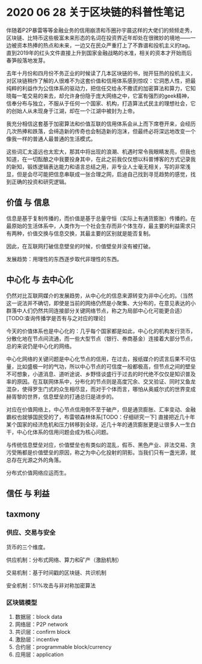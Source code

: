 # 2020 06 28 关于区块链的科普性笔记

伴随着P2P暴雷等等金融业务的信用崩溃和币圈孙宇晨这样的大佬们的频频走秀，区块链、比特币这些极富未来形态的名词在投资界近年却处在很微妙的境地——一边被资本热捧的热点和未来，一边又在民众严重打上了不靠谱和投机主义的tag。直到2019年的红头文件直接上升到国家金融战略的水准，相关的资本才开始雨后春笋般落地发芽。

去年十月份和四月份不务正业的时候读了几本区块链的书，抛开狂热的投机主义，对区块链稍作了解的人很难不为这套价值和信用体系感到惊叹：它洞悉人性，把最纯粹的利益作为公信体系的驱动力，把信任交给永不撒谎的加密算法和算力，它知晓每一笔交易的来去，却允许身份隐于庞大网络之中，它富有强烈的geek精神，信奉分布与独立，不服从于任何一个国家、机构，打造算法式民主的理想社会，它的创始人从未现身于江湖，却在一个江湖中被封为上帝。

我充分相信这套基于加密算法和价值互联的信用体系会从上而下席卷开来，会经历几次热捧和跌落，会缔造新的传奇也会制造新的泡沫，但最终必将深远地改变一个像我一样的普通人最普通的生活模式。

这些词汇太遥远也太宏大，那其中将出现的浪潮、机遇时常令我眼睛发亮，但我也知道，在一切酝酿之中我要投身其中，在此之前我仅仅想以科普博客的方式记录我的新知，锻炼逻辑表达能力和语言总结之用，非专业人士毫无相关，写的非常浅显，但是会尽可能把信息串联成一张合理之网，启迪自己找到寻觅趋势的感觉，找到正确的投资和研究逻辑。

## 价值 与 信息

信息是基于复制传播的，而价值是基于总量守恒（实际上有通货膨胀）传播的。在最原始的生活体系中，人类作为一个社会生存而非个体生存，最主要的利益需求只有两种，价值交换与信息交换，其最主要的区别就是能否复制。

因此，在互联网打破信息壁垒的时候，价值壁垒并没有被打破。

发展趋势：用理性的东西逐步取代非理性的东西。

## 中心化 与 去中心化

仍然对比互联网媒介的发展趋势，从中心化的信息来源转变为非中心化的。（当然这一说法并不确切，即使是当前的网络仍然是小聚集、大分布的，在意见表达的小群落中人们仍然共同连接部分关键网络节点，称之为局部中心化可能更合适）[TODO:查询传播学是否有与之对应的理论]

今天的价值体系也是中心化的：几乎每个国家都是如此，中心化的机构发行货币，分散化地在节点间流通，而一些大型节点（银行、券商基金）连接着大部分节点，总的来说仍是中心化的网络。

中心化网络的关键问题是中心化节点的信用，在过去，报纸媒介的谎言后果不可估量，比如盛极一时的气功，所以中心节点的可信度一般都极高，但节点之间的壁垒不可想象，小道消息、道听途说、乡野怪谈盛行于过去的时代绝不仅仅是知识普及率的原因。在互联网体系中，分布化的节点则是高度冗余、交叉验证、同时又鱼龙混杂，使得罗生门式的众生相尽显，而对于个体而言，哪怕从奥威尔式的世界变成赫胥黎的世界，信息壁垒的打通总归是进步的。

对应在价值网络上，中心节点信用倒不至于破产，但是通货膨胀、汇率变动、金融霸权也就够国民受的了，布雷顿森林体系[TODO：仔细研究一下] 直接把近几十年某个国家的经济危机和压力转移到全球，近几十年的通货膨胀更是让很多人一生白干，中心化体系的信用问题会成为核心问题。

与传统信息壁垒对应，价值壁垒也有类似的混乱，假币、黑色产业、非法交易、贪污受贿都是价值壁垒的原因，称之为中心化投射的阴影。当我们只有一盏光源，就总存在光源之外的角落。

分布式价值网络应运而生。

## 信任 与 利益

## taxmony

### 供应、交易与安全

货币的三个维度。

供应机制：分布式网络、算力和矿产（激励机制）

交易机制：基于时间戳的区块链、共识机制

安全机制：51%攻击与非对称加密算法

### 区块链模型

1.  数据层：block data
2.  网络层：P2P network
3.  共识层：confirm block
4.  激励层：incentive
5.  合约层：programmable block/currency
6.  应用层：application
